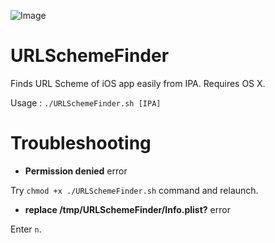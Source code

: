 ![Image](https://farm1.staticflickr.com/713/22041429346_388c636a84_o.png)

# URLSchemeFinder
Finds URL Scheme of iOS app easily from IPA. Requires OS X.

Usage : `./URLSchemeFinder.sh [IPA]`

# Troubleshooting

- **Permission denied** error

 Try `chmod +x ./URLSchemeFinder.sh` command and relaunch.

- **replace /tmp/URLSchemeFinder/Info.plist?** error

 Enter `n`.